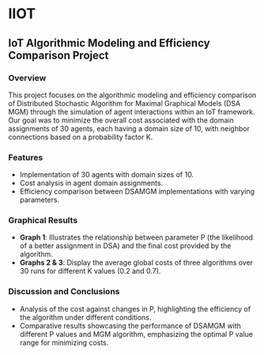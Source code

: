 # IIOT
## IoT Algorithmic Modeling and Efficiency Comparison Project
### Overview
This project focuses on the algorithmic modeling and efficiency comparison of Distributed Stochastic Algorithm for Maximal Graphical Models (DSA MGM) through the simulation of agent interactions within an IoT framework. Our goal was to minimize the overall cost associated with the domain assignments of 30 agents, each having a domain size of 10, with neighbor connections based on a probability factor K.

### Features
+ Implementation of 30 agents with domain sizes of 10.
+ Cost analysis in agent domain assignments.
+ Efficiency comparison between DSAMGM implementations with varying parameters.
### Graphical Results
+ __Graph 1__: Illustrates the relationship between parameter P (the likelihood of a better assignment in DSA) and the final cost provided by the algorithm.
+ __Graphs 2 & 3__: Display the average global costs of three algorithms over 30 runs for different K values (0.2 and 0.7).
### Discussion and Conclusions
+ Analysis of the cost against changes in P, highlighting the efficiency of the algorithm under different conditions.
+ Comparative results showcasing the performance of DSAMGM with different P values and MGM algorithm, emphasizing the optimal P value range for minimizing costs.
